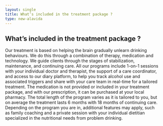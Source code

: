 ```yaml
---
layout: single
title: What’s included in the treatment package ?
type: new-alavida
---
```

## What’s included in the treatment package ?

Our treatment is based on helping the brain gradually unlearn drinking behaviours. We do this through a combination of therapy, medication and technology. We guide clients through the stages of stabilization, maintenance, and continuing care. All our programs include 1-on-1 sessions with your individual doctor and therapist, the support of a care coordinator, and access to our diary platform, to help you track alcohol use and associated triggers and share with your care team in real-time for a tailored treatment. The medication is not provided or included in your treatment package, and with our prescription, it can be purchased at your local pharmacy. The total length of the program varies as it is tailored to you, but on average the treatment lasts 6 months with 18 months of continuing care. Depending on the program you are in, additional features may apply, such as family coaching and a private session with your individual dietitian specialized in the nutritional needs from problem drinking.
